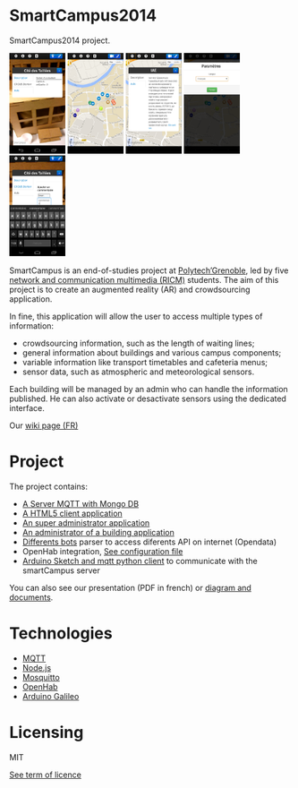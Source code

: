 SmartCampus2014
===============


SmartCampus2014 project.

<img src="https://raw.githubusercontent.com/thomasNDS/SmartCampus2014/master/documents/img/previewReality.png" height="180px" width="100px" /> 
<img src="https://raw.githubusercontent.com/thomasNDS/SmartCampus2014/master/documents/img/previewMap.png" height="180px" width="100px" /> 
<img src="https://raw.githubusercontent.com/thomasNDS/SmartCampus2014/master/documents/img/previewIAE.png" height="180px" width="100px" /> 
<img src="https://raw.githubusercontent.com/thomasNDS/SmartCampus2014/master/documents/img/previewParam.png" height="180px" width="100px" /> 
<img src="https://raw.githubusercontent.com/thomasNDS/SmartCampus2014/master/documents/img/previewComment.png" height="180px" width="100px" /> 

SmartCampus is an end-of-studies project at [Polytech’Grenoble](http://www.polytech-grenoble.fr/), led by five [network and communication multimedia (RICM)](http://www.polytech-grenoble.fr/ricm.html) students. The aim of this project is to create an augmented reality (AR) and crowdsourcing application. 

In fine, this application will allow the user to access multiple types of information:
* crowdsourcing information, such as the length of waiting lines;
* general information about buildings and various campus components;
* variable information like transport timetables and cafeteria menus;
* sensor data, such as atmospheric and meteorological sensors.

Each building will be managed by an admin who can handle the information published. He can also activate or desactivate sensors using the dedicated interface.

Our [wiki page (FR)](http://air.imag.fr/index.php/SmartCampus2014)

Project
========

The project contains:
* [A Server MQTT with Mongo DB](ServeurMqtt)
* [A HTML5 client application](ServeurMqtt/views/client)
* [An super administrator application](super_admin_app)
* [An administrator of a building application](ServeurMqtt/views/admin/admin)
* [Differents bots](Bots/) parser to access diferents API on internet (Opendata)
* OpenHab integration, [See configuration file](openhabConfigurationFile) 
* [Arduino Sketch and mqtt python client](Arduino) to communicate with the smartCampus server

You can also see our presentation (PDF in french) or [diagram and documents](documents).

Technologies
=============

* [MQTT](http://mqtt.org/)
* [Node.js](http://nodejs.org/)
* [Mosquitto](http://mosquitto.org/)
* [OpenHab](https://github.com/openhab)
* [Arduino Galileo](http://arduino.cc/en/ArduinoCertified/IntelGalileo)

Licensing
===========

MIT

[See term of licence](LICENSE)
